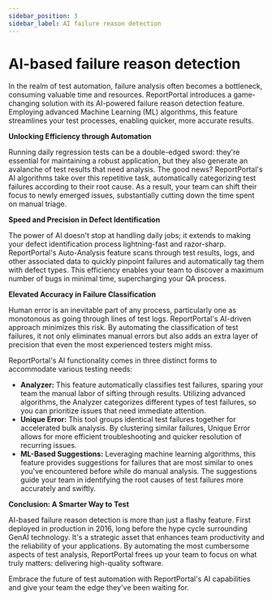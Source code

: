 ```yaml
---
sidebar_position: 3
sidebar_label: AI failure reason detection
---
```


# AI-based failure reason detection

In the realm of test automation, failure analysis often becomes a bottleneck, consuming valuable time and resources. ReportPortal introduces a game-changing solution with its AI-powered failure reason detection feature. Employing advanced Machine Learning (ML) algorithms, this feature streamlines your test processes, enabling quicker, more accurate results.

**Unlocking Efficiency through Automation**

Running daily regression tests can be a double-edged sword: they're essential for maintaining a robust application, but they also generate an avalanche of test results that need analysis. The good news? ReportPortal's AI algorithms take over this repetitive task, automatically categorizing test failures according to their root cause. As a result, your team can shift their focus to newly emerged issues, substantially cutting down the time spent on manual triage.

**Speed and Precision in Defect Identification**

The power of AI doesn't stop at handling daily jobs; it extends to making your defect identification process lightning-fast and razor-sharp. ReportPortal's Auto-Analysis feature scans through test results, logs, and other associated data to quickly pinpoint failures and automatically tag them with defect types. This efficiency enables your team to discover a maximum number of bugs in minimal time, supercharging your QA process.

**Elevated Accuracy in Failure Classification**

Human error is an inevitable part of any process, particularly one as monotonous as going through lines of test logs. ReportPortal's AI-driven approach minimizes this risk. By automating the classification of test failures, it not only eliminates manual errors but also adds an extra layer of precision that even the most experienced testers might miss.

ReportPortal's AI functionality comes in three distinct forms to accommodate various testing needs:

- **Analyzer:** This feature automatically classifies test failures, sparing your team the manual labor of sifting through results. Utilizing advanced algorithms, the Analyzer categorizes different types of test failures, so you can prioritize issues that need immediate attention.
- **Unique Error:** This tool groups identical test failures together for accelerated bulk analysis. By clustering similar failures, Unique Error allows for more efficient troubleshooting and quicker resolution of recurring issues.
- **ML-Based Suggestions:** Leveraging machine learning algorithms, this feature provides suggestions for failures that are most similar to ones you've encountered before while do manual analysis. The suggestions guide your team in identifying the root causes of test failures more accurately and swiftly.

**Conclusion: A Smarter Way to Test**

AI-based failure reason detection is more than just a flashy feature. First deployed in production in 2016, long before the hype cycle surrounding GenAI technology. It's a strategic asset that enhances team productivity and the reliability of your applications. By automating the most cumbersome aspects of test analysis, ReportPortal frees up your team to focus on what truly matters: delivering high-quality software.

Embrace the future of test automation with ReportPortal's AI capabilities and give your team the edge they've been waiting for.
